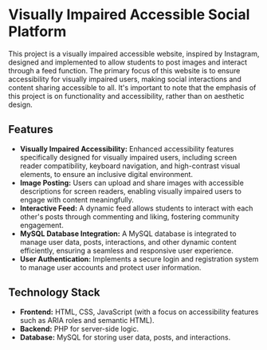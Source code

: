 # Visually Impaired Accessible Social Platform

This project is a visually impaired accessible website, inspired by Instagram, designed and implemented to allow students to post images and interact through a feed function. The primary focus of this website is to ensure accessibility for visually impaired users, making social interactions and content sharing accessible to all. It's important to note that the emphasis of this project is on functionality and accessibility, rather than on aesthetic design.

## Features

- **Visually Impaired Accessibility:** Enhanced accessibility features specifically designed for visually impaired users, including screen reader compatibility, keyboard navigation, and high-contrast visual elements, to ensure an inclusive digital environment.
- **Image Posting:** Users can upload and share images with accessible descriptions for screen readers, enabling visually impaired users to engage with content meaningfully.
- **Interactive Feed:** A dynamic feed allows students to interact with each other's posts through commenting and liking, fostering community engagement.
- **MySQL Database Integration:** A MySQL database is integrated to manage user data, posts, interactions, and other dynamic content efficiently, ensuring a seamless and responsive user experience.
- **User Authentication:** Implements a secure login and registration system to manage user accounts and protect user information.

## Technology Stack

- **Frontend:** HTML, CSS, JavaScript (with a focus on accessibility features such as ARIA roles and semantic HTML).
- **Backend:** PHP for server-side logic.
- **Database:** MySQL for storing user data, posts, and interactions.

